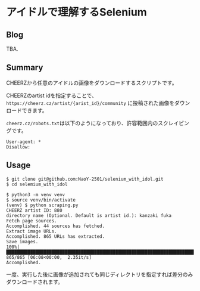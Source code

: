 # アイドルで理解するSelenium


## Blog

TBA.

## Summary

CHEERZから任意のアイドルの画像をダウンロードするスクリプトです。

CHEERZのartist idを指定することで、`https://cheerz.cz/artist/{arist_id}/community` に投稿された画像をダウンロードできます。

`cheerz.cz/robots.txt`は以下のようになっており、許容範囲内のスクレイピングです。

```
User-agent: *
Disallow:
```

## Usage

```
$ git clone git@github.com:NaoY-2501/selenium_with_idol.git
$ cd selemium_with_idol
```

```
$ python3 -m venv venv
$ source venv/bin/activate
(venv) $ python scraping.py
CHEERZ artist ID: 880
directory name (Optional. Default is artist id.): kanzaki fuka
Fetch page sources.
Accomplished. 44 sources has fetched.
Extract image URLs.
Accomplished. 865 URLs has extracted.
Save images.
100%|██████████████████████████████████████████████████████████████████████████████████████████████████████████████████████████████████████████████████| 865/865 [06:08<00:00,  2.35it/s]
Accomplished.
```

一度、実行した後に画像が追加されても同じディレクトリを指定すれば差分のみダウンロードされます。